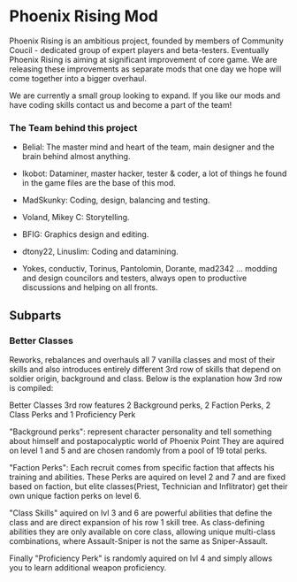# Phoenix Rising Mod 

Phoenix Rising is an ambitious project, founded by members of Community Coucil - dedicated group of expert players and beta-testers. Eventually Phoenix Rising is aiming at significant improvement of core game. We are releasing these improvements as separate mods that one day we hope will come together into a bigger overhaul.

We are currently a small group looking to expand. If you like our mods and have coding skills contact us and become a part of the team!

### The Team behind this project

- Belial: The master mind and heart of the team, main designer and the brain behind almost anything.
- Ikobot: Dataminer, master hacker, tester & coder, a lot of things he found in the game files are the base of this mod.
- MadSkunky: Coding, design, balancing and testing.
- Voland, Mikey C: Storytelling.
- BFIG: Graphics design and editing.
- dtony22, Linuslim: Coding and datamining.

- Yokes, conductiv, Torinus, Pantolomin, Dorante, mad2342 ...
modding and design councilors and testers, always open to productive discussions and helping on all fronts.

## Subparts

### Better Classes

Reworks, rebalances and overhauls all 7 vanilla classes and most of their skills and also introduces entirely different 3rd row of skills that depend on soldier origin, background and class. Below is the explanation how 3rd row is compiled:

Better Classes 3rd row features 2 Background perks, 2 Faction Perks, 2 Class Perks and 1 Proficiency Perk

"Background perks": represent character personality and tell something about himself and postapocalyptic world of Phoenix Point
They are aquired on level 1 and 5 and are chosen randomly from a pool of 19 total perks.

"Faction Perks": Each recruit comes from specific faction that affects his training and abilities. These Perks are aquired on level 2 and 7 and are fixed based on faction, but elite classes(Priest, Technician and Inflitrator) get their own unique faction perks on level 6.

"Class Skills" aquired on lvl 3 and 6 are powerful abilities that define the class and are direct expansion of his row 1 skill tree. As class-defining abilities they are only available on core class, allowing unique multi-class combinations, where Assault-Sniper is not the same as Sniper-Assault.

Finally "Proficiency Perk" is randomly aquired on lvl 4 and simply allows you to learn additional weapon proficiency.
